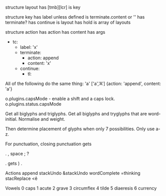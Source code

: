 structure layout 
	has [tmb][lcr] is key

structure key
	has label
		unless defined is terminate.content or ''
	has terminate?
	has continue is layout
	has hold is array of layouts

structure action
	has action
	has content
	has args



- tc:
  - label: 'x'
  - terminate: 
    - action: append
    - content: 'x'
  - continue: 
    - tl: 

All of the following do the same thing:
'a'
['a','A']
{action: 'append', content: 'a'}

o.plugins.capsMode - enable a shift and a caps lock. 
o.plugins.status.capsMode

Get all biglyphs and triglyphs. Get all biglyphs and tryglyphs that are word-initial. Normalise and weight.

Then determine placement of glyphs when only 7 possibilities. Only use a-z. 

For punctuation, closing punctuation gets

. , space ; ? 

. gets ) .



Actions
 append
 stackUndo &stackUndo
 wordComplete =thinking
 stacReplace <ê


Vowels
0 caps
1 acute
2 grave
3 circumflex
4 tilde
5 diaeresis
6 currency

